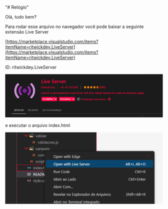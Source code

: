 "# Relógio"

Olá, tudo bem?

Para rodar esse arquivo no navegador você pode baixar a seguinte extensão Live Server

[https://marketplace.visualstudio.com/items?itemName=ritwickdey.LiveServer](https://marketplace.visualstudio.com/items?itemName=ritwickdey.LiveServer)

ID: ritwickdey.LiveServer

[![1742220088676](https://github.com/BrunoAndrade94/canhao-do-newtin/raw/main/image/README/1742220088676.png)](https://github.com/BrunoAndrade94/canhao-do-newtin/blob/main/image/README/1742220088676.png)

e executar o arquivo index.html

[![1742220069417](https://github.com/BrunoAndrade94/canhao-do-newtin/raw/main/image/README/1742220069417.png)](https://github.com/BrunoAndrade94/canhao-do-newtin/blob/main/image/README/1742220069417.png)
